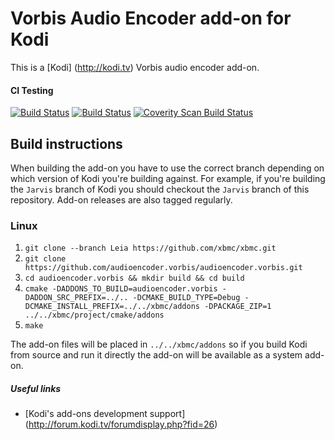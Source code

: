 # Vorbis Audio Encoder add-on for Kodi

This is a [Kodi] (http://kodi.tv) Vorbis audio encoder add-on.

#### CI Testing
[![Build Status](https://travis-ci.org/xbmc/audioencoder.vorbis.svg?branch=master)](https://travis-ci.org/xbmc/audioencoder.vorbis)
[![Build Status](https://dev.azure.com/teamkodi/binary-addons/_apis/build/status/xbmc.audioencoder.vorbis?branchName=Leia)](https://dev.azure.com/teamkodi/binary-addons/_build/latest?definitionId=23&branchName=Leia)
[![Coverity Scan Build Status](https://scan.coverity.com/projects/5120/badge.svg)](https://scan.coverity.com/projects/5120)

## Build instructions

When building the add-on you have to use the correct branch depending on which version of Kodi you're building against. 
For example, if you're building the `Jarvis` branch of Kodi you should checkout the `Jarvis` branch of this repository. 
Add-on releases are also tagged regularly.

### Linux

1. `git clone --branch Leia https://github.com/xbmc/xbmc.git`
2. `git clone https://github.com/audioencoder.vorbis/audioencoder.vorbis.git`
3. `cd audioencoder.vorbis && mkdir build && cd build`
4. `cmake -DADDONS_TO_BUILD=audioencoder.vorbis -DADDON_SRC_PREFIX=../.. -DCMAKE_BUILD_TYPE=Debug -DCMAKE_INSTALL_PREFIX=../../xbmc/addons -DPACKAGE_ZIP=1 ../../xbmc/project/cmake/addons`
5. `make`

The add-on files will be placed in `../../xbmc/addons` so if you build Kodi from source and run it directly 
the add-on will be available as a system add-on.

##### Useful links

* [Kodi's add-ons development support] (http://forum.kodi.tv/forumdisplay.php?fid=26)
